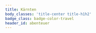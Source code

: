 ```yaml
---
title: Kärnten
body_classes: 'title-center title-h1h2'
badge_class: badge-color-travel
header_id: abenteuer
---
```


